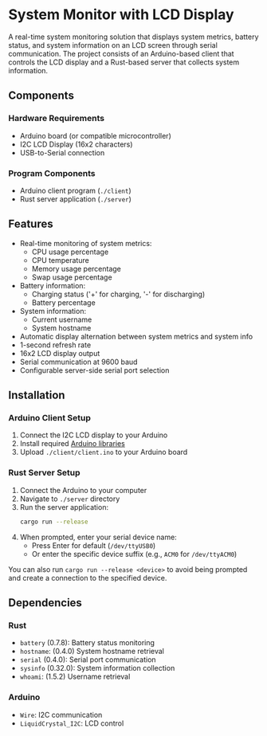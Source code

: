 # System Monitor with LCD Display

A real-time system monitoring solution that displays system metrics, battery status, and system information on an LCD screen through serial communication. The project consists of an Arduino-based client that controls the LCD display and a Rust-based server that collects system information.

## Components

### Hardware Requirements
- Arduino board (or compatible microcontroller)
- I2C LCD Display (16x2 characters)
- USB-to-Serial connection

### Program Components
- Arduino client program (`./client`)
- Rust server application (`./server`)

## Features
- Real-time monitoring of system metrics:
  - CPU usage percentage
  - CPU temperature
  - Memory usage percentage
  - Swap usage percentage
- Battery information:
  - Charging status ('+' for charging, '-' for discharging)
  - Battery percentage
- System information:
  - Current username
  - System hostname
- Automatic display alternation between system metrics and system info
- 1-second refresh rate
- 16x2 LCD display output
- Serial communication at 9600 baud
- Configurable server-side serial port selection

## Installation

### Arduino Client Setup
1. Connect the I2C LCD display to your Arduino
2. Install required [Arduino libraries](#arduino)
3. Upload `./client/client.ino` to your Arduino board

### Rust Server Setup
1. Connect the Arduino to your computer
2. Navigate to `./server` directory
3. Run the server application:
   ```bash
   cargo run --release
   ```
4. When prompted, enter your serial device name:
   - Press Enter for default (`/dev/ttyUSB0`)
   - Or enter the specific device suffix (e.g., `ACM0` for `/dev/ttyACM0`)

You can also run `cargo run --release <device>` to avoid being prompted and create a connection to the specified device.

## Dependencies

### Rust
- `battery` (0.7.8): Battery status monitoring
- `hostname`: (0.4.0) System hostname retrieval
- `serial` (0.4.0): Serial port communication
- `sysinfo` (0.32.0): System information collection
- `whoami`: (1.5.2) Username retrieval

### Arduino
- `Wire`: I2C communication
- `LiquidCrystal_I2C`: LCD control
